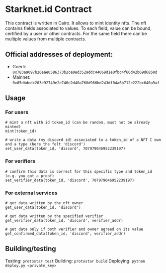 # Starknet.id Contract

This contract is written in Cairo. It allows to mint identity nfts.
The nft contains fields associated to values. To each field, value can be bound, certified by a user or other contracts. For the same field there can be multiple values from multiple contracts.

## Official addresses of deployment:
- Goerli: ``0x783a9097b26eae0586373b2ce0ed3529ddc44069d1e0fbc4f66d42b69d6850d``
- Mainnet: ``0x05dbdedc203e92749e2e746e2d40a768d966bd243df04a6b712e222bc040a9af``

## Usage

### For users
```cairo
# mint a nft with id token_id (can be random, must not be already minted)
mint(token_id)

# write a data (my discord id) associated to a token_id of a NFT I own and a type (here the felt 'discord')
set_user_data(token_id, 'discord', 707979046952239197)
```

### For verifiers
```cairo
# confirm this data is correct for this specific type and token_id (e.g. you got a proof)
set_verifier_data(token_id, 'discord', 707979046952239197)
```

### For external services
```cairo
# get data written by the nft owner
get_user_data(token_id, 'discord')

# get data written by the specified verifier
get_verifier_data(token_id, 'discord', verifier_addr)

# get data only if both verifier and owner agreed on its value
get_confirmed_data(token_id, 'discord', verifier_addr)
```

## Building/testing

Testing: ``protostar test``
Building: ``protostar build``
Deploying: ``python deploy.py <private_key>``
